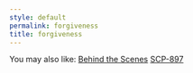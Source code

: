 ```yaml
---
style: default
permalink: forgiveness
title: forgiveness
---
```

You may also like:
[Behind the Scenes](http://scp-wiki.net/behind-the-scenes)
[SCP-897](http://scp-wiki.net/scp-897)